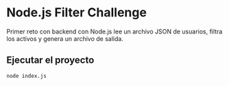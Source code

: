 # Node.js Filter Challenge
Primer reto con backend con Node.js lee un archivo JSON de usuarios, filtra los activos y genera un archivo de salida.
## Ejecutar el proyecto
```bash
node index.js